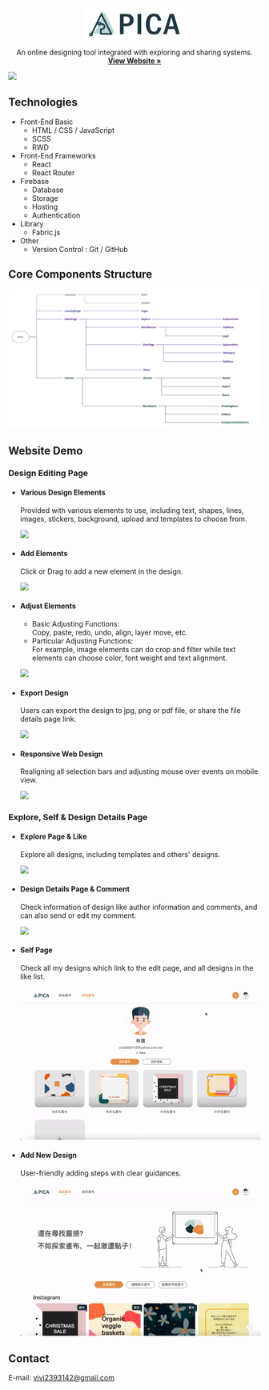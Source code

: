 <p align="center">
  <a href="https://pica-b4a59.web.app/">
    <img src="./src/img/src/banner/logo-wide.svg" alt="Logo" width="200">
  </a>

  <p align="center">
   An online designing tool integrated with exploring and sharing systems.
    <br />
    <a href="https://pica-b4a59.web.app/"><strong>View Website »</strong></a>
    <br />
  </p> 
</p>

<kbd>
    <img src="./src/img/src/readme/overview.gif" >
</kbd>

## Technologies

-   Front-End Basic
    -   HTML / CSS / JavaScript
    -   SCSS
    -   RWD
-   Front-End Frameworks
    -   React
    -   React Router
-   Firebase
    -   Database
    -   Storage
    -   Hosting
    -   Authentication
-   Library
    -   Fabric.js
-   Other
    -   Version Control : Git / GitHub

## Core Components Structure

![](./src/img/src/readme/componentsStructure.jpeg)

## Website Demo

### Design Editing Page

-   #### Various Design Elements

    Provided with various elements to use, including text, shapes, lines, images, stickers, background, upload and templates to choose from.

    <kbd>
    <img src="./src/img/src/readme/elements.gif" >
    </kbd>

-   #### Add Elements

    Click or Drag to add a new element in the design.

    <kbd>
    <img src="./src/img/src/readme/addElements.gif" >
    </kbd>

-   #### Adjust Elements

    -   Basic Adjusting Functions:<br>
        Copy, paste, redo, undo, align, layer move, etc.
    -   Particular Adjusting Functions:<br>
        For example, image elements can do crop and filter while text elements can choose color, font weight and text alignment.

    <p>
    <kbd>
    <img src="./src/img/src/readme/adjustElements.gif" >
    </kbd>
    </p>

-   #### Export Design

    Users can export the design to jpg, png or pdf file, or share the file details page link.

    <kbd>
    <img src="./src/img/src/readme/exportDesign.gif" >
    </kbd>

-   #### Responsive Web Design

    Realigning all selection bars and adjusting mouse over events on mobile view.

    <kbd>
    <img src="./src/img/src/readme/mobileView.gif" >
    </kbd>

### Explore, Self & Design Details Page

-   #### Explore Page & Like

    Explore all designs, including templates and others' designs.

    <kbd>
    <img src="./src/img/src/readme/explore.gif" >
    </kbd>

-   #### Design Details Page & Comment

    Check information of design like author information and comments, and can also send or edit my comment.

    <kbd>
    <img src="./src/img/src/readme/shot.gif" >
    </kbd>

-   #### Self Page

    Check all my designs which link to the edit page, and all designs in the like list.

    <kbd>
    <img src="./src/img/src/readme/myProfile.gif" >
    </kbd>

-   #### Add New Design

    User-friendly adding steps with clear guidances.

    <kbd>
    <img src="./src/img/src/readme/addNew.gif" >
    </kbd>

## Contact

E-mail: vivi2393142@gmail.com
